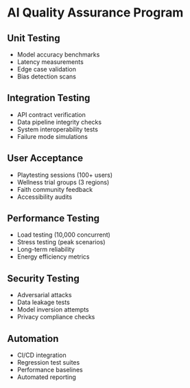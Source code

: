 # AI Quality Assurance Program

## Unit Testing

- Model accuracy benchmarks
- Latency measurements
- Edge case validation
- Bias detection scans

## Integration Testing

- API contract verification
- Data pipeline integrity checks
- System interoperability tests
- Failure mode simulations

## User Acceptance

- Playtesting sessions (100+ users)
- Wellness trial groups (3 regions)
- Faith community feedback
- Accessibility audits

## Performance Testing

- Load testing (10,000 concurrent)
- Stress testing (peak scenarios)
- Long-term reliability
- Energy efficiency metrics

## Security Testing

- Adversarial attacks
- Data leakage tests
- Model inversion attempts
- Privacy compliance checks

## Automation

- CI/CD integration
- Regression test suites
- Performance baselines
- Automated reporting
